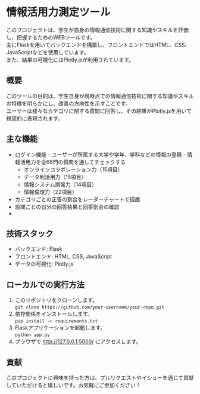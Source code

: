 # 情報活用力測定ツール 
このプロジェクトは、学生が自身の情報通信技術に関する知識やスキルを評価し、把握するためのWEBツールです。  
主にFlaskを用いてバックエンドを構築し、フロントエンドではHTML、CSS、JavaScriptなどを使用しています。  
また、結果の可視化にはPlotly.jsが利用されています。 

## 概要 
このツールの目的は、学生自身が現時点での情報通信技術に関する知識やスキルの特徴を明らかにし、改善の方向性を示すことです。  
ユーザーは様々なカテゴリに関する質問に回答し、その結果がPlotly.jsを用いて視覚的に表現されます。 

## 主な機能
- ログイン機能 - ユーザーが所属する大学や学年、学科などの情報の登録 - 情報活用力を全66門の質問を通してチェックする
   - オンラインコラボレーション力（15項目）
   - データ利活用力（15項目）
   - 情報システム開発力（14項目）
   - 情報倫理力（22項目）
 - カテゴリごとの正答の割合をレーダーチャートで描画
 - 設問ごとの自分の回答結果と回答割合の確認
 -
## 技術スタック
- バックエンド: Flask
- フロントエンド: HTML, CSS, JavaScript
- データの可視化: Plotly.js

## ローカルでの実行方法
1. このリポジトリをクローンします。  
 ``` git clone https://github.com/your-username/your-repo.git ```
2. 依存関係をインストールします。  
``` pip install -r requirements.txt ```
3. Flaskアプリケーションを起動します。  
``` python app.py ```
4. ブラウザで http://127.0.0.1:5000/ にアクセスします。

## 貢献 
このプロジェクトに興味を持った方は、プルリクエストやイシューを通じて貢献していただけると嬉しいです。お気軽にご参加ください！
